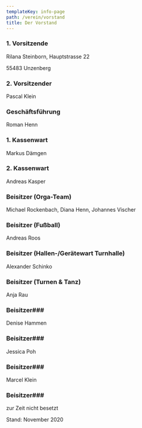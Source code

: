 ```yaml
---
templateKey: info-page
path: /verein/vorstand
title: Der Vorstand
---
```

### 1. Vorsitzende

Rilana Steinborn, Hauptstrasse 22 

55483 Unzenberg

### 2. Vorsitzender

Pascal Klein

### Geschäftsführung

Roman Henn

### 1. Kassenwart

Markus Dämgen

### 2. Kassenwart

Andreas Kasper

### Beisitzer (Orga-Team)

Michael Rockenbach, Diana Henn, Johannes Vischer

### Beisitzer (Fußball)

Andreas Roos

### Beisitzer (Hallen-/Gerätewart Turnhalle)

Alexander Schinko

### Beisitzer (Turnen & Tanz)

Anja Rau

### Beisitzer###

Denise Hammen

### Beisitzer###

Jessica Poh

### Beisitzer###

Marcel Klein

### Beisitzer###

zur Zeit nicht besetzt

Stand: November 2020